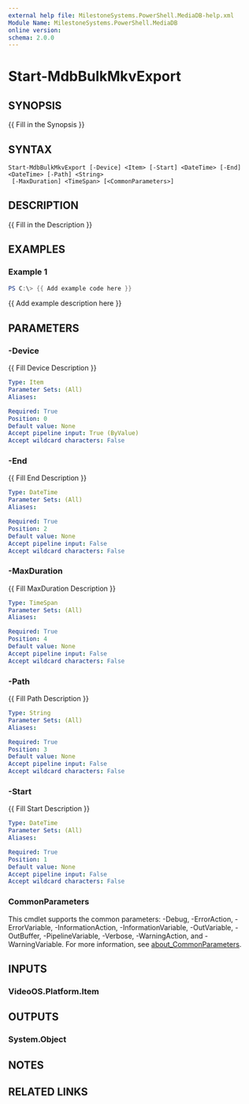 ```yaml
---
external help file: MilestoneSystems.PowerShell.MediaDB-help.xml
Module Name: MilestoneSystems.PowerShell.MediaDB
online version:
schema: 2.0.0
---
```


# Start-MdbBulkMkvExport

## SYNOPSIS
{{ Fill in the Synopsis }}

## SYNTAX

```
Start-MdbBulkMkvExport [-Device] <Item> [-Start] <DateTime> [-End] <DateTime> [-Path] <String>
 [-MaxDuration] <TimeSpan> [<CommonParameters>]
```

## DESCRIPTION
{{ Fill in the Description }}

## EXAMPLES

### Example 1
```powershell
PS C:\> {{ Add example code here }}
```

{{ Add example description here }}

## PARAMETERS

### -Device
{{ Fill Device Description }}

```yaml
Type: Item
Parameter Sets: (All)
Aliases:

Required: True
Position: 0
Default value: None
Accept pipeline input: True (ByValue)
Accept wildcard characters: False
```

### -End
{{ Fill End Description }}

```yaml
Type: DateTime
Parameter Sets: (All)
Aliases:

Required: True
Position: 2
Default value: None
Accept pipeline input: False
Accept wildcard characters: False
```

### -MaxDuration
{{ Fill MaxDuration Description }}

```yaml
Type: TimeSpan
Parameter Sets: (All)
Aliases:

Required: True
Position: 4
Default value: None
Accept pipeline input: False
Accept wildcard characters: False
```

### -Path
{{ Fill Path Description }}

```yaml
Type: String
Parameter Sets: (All)
Aliases:

Required: True
Position: 3
Default value: None
Accept pipeline input: False
Accept wildcard characters: False
```

### -Start
{{ Fill Start Description }}

```yaml
Type: DateTime
Parameter Sets: (All)
Aliases:

Required: True
Position: 1
Default value: None
Accept pipeline input: False
Accept wildcard characters: False
```

### CommonParameters
This cmdlet supports the common parameters: -Debug, -ErrorAction, -ErrorVariable, -InformationAction, -InformationVariable, -OutVariable, -OutBuffer, -PipelineVariable, -Verbose, -WarningAction, and -WarningVariable. For more information, see [about_CommonParameters](http://go.microsoft.com/fwlink/?LinkID=113216).

## INPUTS

### VideoOS.Platform.Item

## OUTPUTS

### System.Object
## NOTES

## RELATED LINKS

